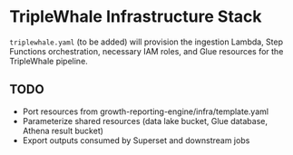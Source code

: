 # TripleWhale Infrastructure Stack

`triplewhale.yaml` (to be added) will provision the ingestion Lambda, Step Functions orchestration, necessary IAM roles, and Glue resources for the TripleWhale pipeline.

## TODO
- Port resources from growth-reporting-engine/infra/template.yaml
- Parameterize shared resources (data lake bucket, Glue database, Athena result bucket)
- Export outputs consumed by Superset and downstream jobs
